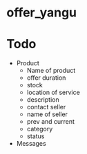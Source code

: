 # offer_yangu

# Todo
 - Product 
    - Name of product
    - offer duration
    - stock
    - location of service
    - description
    - contact seller
    - name of seller
    - prev and current
    - category
    - status
- Messages

